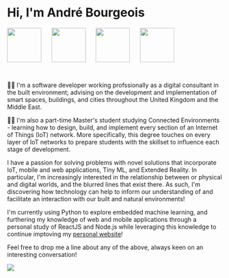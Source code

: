 <h1> Hi, I'm André Bourgeois </h1>

<p style="display:flex;">
  <img src="https://user-images.githubusercontent.com/33913141/216035530-82fd5ad6-5a4d-4fea-a767-8bcc3a6d8228.png" href"https://andrebourgeois.me"         style="width:80px;"/>
  &nbsp;&nbsp;&nbsp;&nbsp;&nbsp;&nbsp;
  <img src="https://user-images.githubusercontent.com/33913141/216035467-faa791a3-6f6f-4bf6-afd4-8df3a065d99b.png" href="https://www.linkedin.com/in/andrelbourgeois" style="width:80px;"/>
    &nbsp;&nbsp;&nbsp;&nbsp;&nbsp;&nbsp;
  <img src="https://user-images.githubusercontent.com/33913141/216035449-cf1649f3-1861-4c36-853f-f03868b64e8a.png" href="https://andrebourgeois.medium.com" style="width:80px;"/>
    &nbsp;&nbsp;&nbsp;&nbsp;&nbsp;&nbsp;
  <img src="https://user-images.githubusercontent.com/33913141/216035496-99fc5ea9-7549-40cd-9a41-aa37b1b58ae3.png" href="https://angel.co/u/andrelbourgeois" style="width:80px;"/>
</p>  
<br>

👨‍💻 I'm a software developer working profssionally as a digital consultant in the built environment; advising on the development and implementation of smart spaces, buildings, and cities throughout the United Kingdom and the Middle East.

👨‍🎓 I'm also a part-time Master's student studying Connected Environments - learning how to design, build, and implement every section of an Internet of Things (IoT) network. More specifically, this degree touches on every layer of IoT networks to prepare students with the skillset to influence each stage of development.

I have a passion for solving problems with novel solutions that incorporate IoT, mobile and web applications, Tiny ML, and Extended Reality. In particular, I'm increasingly interested in the relationship between or physical and digital worlds, and the blurred lines that exist there. As such, I'm discovering how technology can help to inform our understanding of and facilitate an interaction with our built and natural environments!

I'm currently using Python to explore embedded machine learning, and furthering my knowledge of web and mobile applications through a personal study of ReactJS and Node.js while leveraging this knowledge to continue imptoving my [personal website](https://andrebourgeois.me)!

Feel free to drop me a line about any of the above, always keen on an interesting conversation!

<img src="https://streak-stats.demolab.com?user=andrelbourgeois&theme=dark&border_radius=0&date_format=j%20M%5B%20Y%5D)" />

<!--
How can technology help to inform our understanding of the built and natural environments?  
How can it help to facilitate an interaction with our physical world?  
What are the implications of these innovations on people and society?  
How can we ensure progression an equitable way that improves the quality of lives for users?  
-->


<!--
**andrelbourgeois/andrelbourgeois** is a ✨ _special_ ✨ repository because its `README.md` (this file) appears on your GitHub profile.

Here are some ideas to get you started:

- 🔭 I’m currently working on ...
- 🌱 I’m currently learning ...
- 👯 I’m looking to collaborate on ...
- 🤔 I’m looking for help with ...
- 💬 Ask me about ...
- 📫 How to reach me: ...
- 😄 Pronouns: ...
- ⚡ Fun fact: ...
-->

